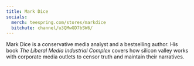 ```yaml
---
title: Mark Dice
socials:
  merch: teespring.com/stores/markdice
  bitchute: channel/u3QMwGD7bSW6/
---
```


Mark Dice is a conservative media analyst and a bestselling author. His book
_The Liberal Media Industrial Complex_ covers how silicon valley works with
corporate media outlets to censor truth and maintain their narratives.
